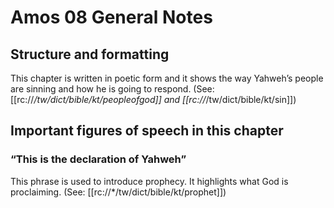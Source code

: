 # Amos 08 General Notes
## Structure and formatting

This chapter is written in poetic form and it shows the way Yahweh’s people are sinning and
how he is going to respond. (See: [[rc://*/tw/dict/bible/kt/peopleofgod]] and [[rc://*/tw/dict/bible/kt/sin]])

## Important figures of speech in this chapter

### “This is the declaration of Yahweh”

This phrase is used to introduce prophecy. It highlights what God is proclaiming. (See: [[rc://*/tw/dict/bible/kt/prophet]])